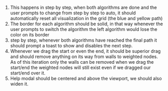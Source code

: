 1. This happens in step by step, when both algorithms are done and the user prompts to change from step by step to auto, it should automatically reset all visualization in the grid (the blue and yellow path)
2. The border for each algorithm should be solid, in that way whenever the user prompts to switch the algorithm the left algorithm would lose the color on its border
3. step by step, whenever both algorithms have reached the final path it should prompt a toast to show and disables the next step.
4. Whenever we drag the start or even the end, it should be superior drag and should remove anything on its way from walls to weighted nodes. As of this iteration only the walls can be removed when we drag the start/end the weighted nodes will still exist even if we dragged our start/end over  it.
5. Help modal should be centered and above the viewport, we should also widen it.
